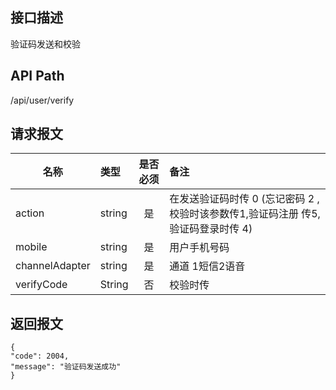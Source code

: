 ## 接口描述
验证码发送和校验
## API Path
/api/user/verify
## 请求报文
|名称         |类型           |是否必须   |备注                                 |
|-------------|:--------------|:---------:|:------------------------------------|
|action    |string    |是    |在发送验证码时传 0 (忘记密码 2 , 校验时该参数传1,验证码注册 传5,验证码登录时传 4)    |
|mobile    |string    |是    |用户手机号码    |
|channelAdapter    |string    |是    |通道 1短信2语音    |
|verifyCode    |String    |否    |校验时传    |
## 返回报文
    {
    "code": 2004,
    "message": "验证码发送成功"
    }
    
